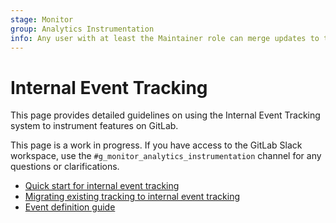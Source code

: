 ```yaml
---
stage: Monitor
group: Analytics Instrumentation
info: Any user with at least the Maintainer role can merge updates to this content. For details, see https://docs.gitlab.com/ee/development/development_processes.html#development-guidelines-review.
---
```


# Internal Event Tracking

This page provides detailed guidelines on using the Internal Event Tracking system to instrument features on GitLab.

This page is a work in progress. If you have access to the GitLab Slack workspace, use the
`#g_monitor_analytics_instrumentation` channel for any questions or clarifications.

- [Quick start for internal event tracking](quick_start.md#quick-start-for-internal-event-tracking)
- [Migrating existing tracking to internal event tracking](migration.md)
- [Event definition guide](event_definition_guide.md)
